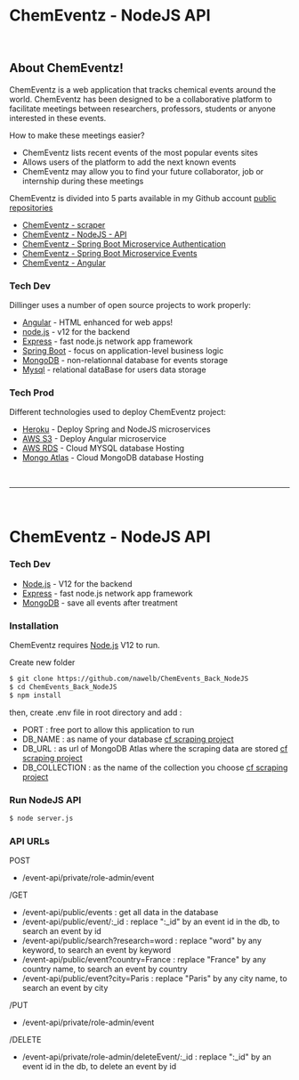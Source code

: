 # ChemEventz - NodeJS API
&nbsp;

## About ChemEventz!

ChemEventz is a web application that tracks chemical events around the world. 
ChemEventz has been designed to be a collaborative platform to facilitate meetings between researchers, professors, students or anyone interested in these events.

How to make these meetings easier?
  - ChemEventz lists recent events of the most popular events sites
  - Allows users of the platform to add the next known events
  - ChemEventz may allow you to find your future collaborator, job or internship during these meetings


ChemEventz is divided into 5 parts available in my Github account  [public repositories][Git]
  - [ChemEventz - scraper][GitScrap]  
  - [ChemEventz - NodeJS - API][GitNodeJS] 
  - [ChemEventz - Spring Boot Microservice Authentication][GitSpringAuth]
  - [ChemEventz - Spring Boot Microservice Events][GitSpringEvents]
  - [ChemEventz - Angular][GitAngular]

  
### Tech Dev

Dillinger uses a number of open source projects to work properly:

* [Angular] - HTML enhanced for web apps!
* [node.js] -  v12 for the backend
* [Express] - fast node.js network app framework
* [Spring Boot] - focus on application-level business logic
* [MongoDB] - non-relationnal database for events storage
* [Mysql] - relational dataBase for users data storage

### Tech Prod

Different technologies used to deploy ChemEventz project:

* [Heroku] - Deploy Spring and NodeJS microservices
* [AWS S3] - Deploy Angular microservice
* [AWS RDS] - Cloud MYSQL database Hosting
* [Mongo Atlas] - Cloud MongoDB database Hosting

&nbsp;
______________________________________

&nbsp;
# ChemEventz - NodeJS API

### Tech Dev
* [Node.js] - V12 for the backend
* [Express] - fast node.js network app framework
* [MongoDB] - save all events after treatment



### Installation

ChemEventz requires [Node.js](https://nodejs.org/) V12 to run.

Create new folder

```sh
$ git clone https://github.com/nawelb/ChemEvents_Back_NodeJS
$ cd ChemEvents_Back_NodeJS
$ npm install
```
then, create .env file in root directory and add :
 - PORT : free port to allow this application to run
 - DB_NAME : as name of your database [cf scraping project]
 - DB_URL : as url of MongoDB Atlas where the scraping data are stored [cf scraping project]
 - DB_COLLECTION : as the name of the collection you choose [cf scraping project]

### Run NodeJS API

```sh
$ node server.js
```


### API URLs

POST
- /event-api/private/role-admin/event

/GET
- /event-api/public/events : get all data in the database
- /event-api/public/event/:_id : replace ":_id" by an event id in the db, to search an event by id
- /event-api/public/search?research=word : replace "word" by any keyword, to search an event by keyword
- /event-api/public/event?country=France : replace "France" by any country name, to search an event by country
- /event-api/public/event?city=Paris : replace "Paris" by any city name, to search an event by city


/PUT
- /event-api/private/role-admin/event

/DELETE
- /event-api/private/role-admin/deleteEvent/:_id  : replace ":_id" by an event id in the db, to delete an event by id


[//]: # (These are reference links used in the body of this note and get stripped out when the markdown processor does its job. There is no need to format nicely because it shouldn't be seen. Thanks SO - http://stackoverflow.com/questions/4823468/store-comments-in-markdown-syntax)


   [Git]: <https://github.com/nawelb>
   [node.js]: <http://nodejs.org>
   [express]: <http://expressjs.com>
   [Angular]: <https://angular.io>
   [Heroku]: <https://heroku.com>
   [Spring Boot]: <https://spring.io/projects/spring-boot>
  [GitAngular]: <https://github.com/nawelb/ChemEvents_Front_Angular_Security>
  [GitSpringEvents]: <https://github.com/nawelb/ChemEvents_Back_Spring_Events>
  [GitSpringAuth]: <https://github.com/nawelb/ChemEvents_Back_Spring_Security>
  [GitNodeJS]: <https://github.com/nawelb/ChemEvents_Back_NodeJS>
  [GitScrap]: <https://github.com/nawelb/ChemEvents_Scraper>
  [cf scraping project]: <https://github.com/nawelb/ChemEvents_Scraper>
  [AWS S3]: <https://docs.aws.amazon.com/AmazonS3/latest/dev/WebsiteHosting.html>
  [AWS RDS]: <https://aws.amazon.com/fr/rds/>
  [Mongo Atlas]: <https://www.mongodb.com/cloud/atlas>
  [MongoDB]: <https://www.mongodb.com/fr>
[MySQL]:<https://www.mysql.com/fr/>



